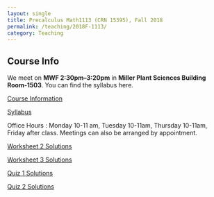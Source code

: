 ```yaml
---
layout: single
title: Precalculus Math1113 (CRN 15395), Fall 2018
permalink: /teaching/2018F-1113/
category: Teaching
---
```

## Course Info
We meet on **MWF 2:30pm&ndash;3:20pm** in **Miller Plant Sciences Building Room-1503**.
You can find the syllabus here.

[Course Information](http://www.math.uga.edu/1113)  

[Syllabus](https://www.dropbox.com/s/zqqrvzj9f4m8k9g/math-1113-syllabus.pdf?dl=0)

  Office Hours : Monday 10-11 am, Tuesday 10-11am, Thursday 10-11am, Friday after class.
    Meetings can also be arranged by appointment.
    
   [Worksheet 2 Solutions](https://www.dropbox.com/s/a036p548wfo7s7l/Worksheet%202_20180824164907.pdf?dl=0)
   
   [Worksheet 3 Solutions](https://www.dropbox.com/s/kpeqdz964fvcm33/worksheet%203_20180831102121.pdf?dl=0)
   
   [Quiz 1 Solutions](https://www.dropbox.com/s/mumwznthwvsx1jh/Quiz%20one_20180831102036.pdf?dl=0)

  [Quiz 2 Solutions](https://www.dropbox.com/s/xe4j4ii4v6b794d/quiz-2.pdf?dl=0)
